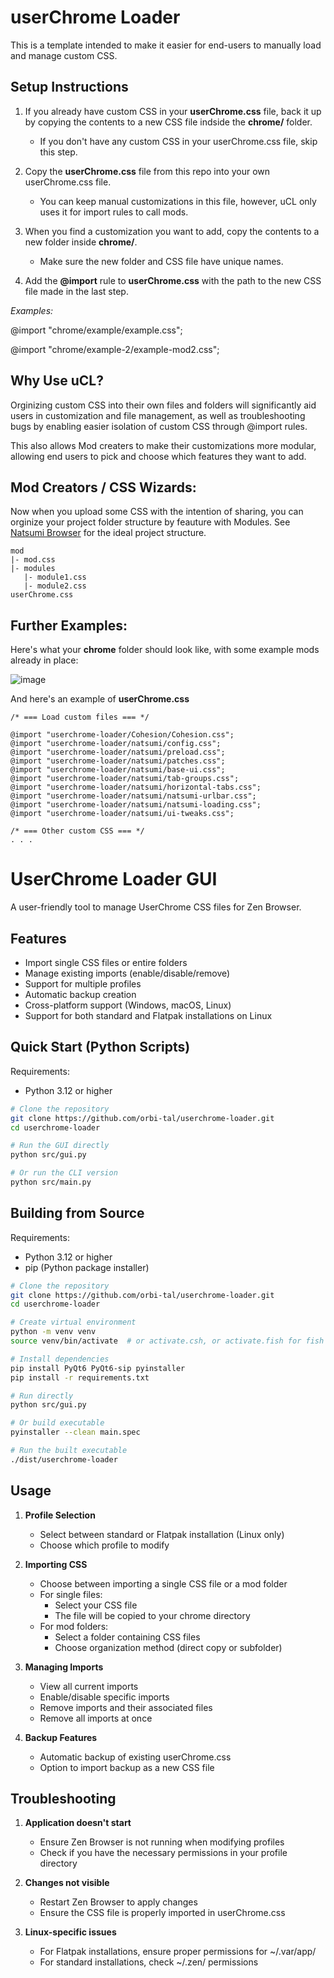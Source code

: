 # userChrome Loader
This is a template intended to make it easier for end-users to manually load and manage custom CSS.

## Setup Instructions

1. If you already have custom CSS in your **userChrome.css** file, back it up by copying the contents to a new CSS file indside the **chrome/** folder.

   - If you don't have any custom CSS in your userChrome.css file, skip this step.

2. Copy the **userChrome.css** file from this repo into your own userChrome.css file.

   - You can keep manual customizations in this file, however, uCL only uses it for import rules to call mods.

3. When you find a customization you want to add, copy the contents to a new folder inside **chrome/**.

   - Make sure the new folder and CSS file have unique names.

4. Add the **@import** rule to **userChrome.css** with the path to the new CSS file made in the last step.

*Examples:*

@import "chrome/example/example.css";

@import "chrome/example-2/example-mod2.css";

## Why Use uCL?

Orginizing custom CSS into their own files and folders will significantly aid users in customization and file management, as well as troubleshooting bugs by enabling easier isolation of custom CSS through @import rules.

This also allows Mod creaters to make their customizations more modular, allowing end users to pick and choose which features they want to add.

## Mod Creators / CSS Wizards:
Now when you upload some CSS with the intention of sharing, you can orginize your project folder structure by feauture with Modules. See [Natsumi Browser](https://github.com/greeeen-dev/natsumi-browser/tree/main) for the ideal project structure.

```
mod
|- mod.css
|- modules
   |- module1.css
   |- module2.css
userChrome.css
```

## Further Examples:

Here's what your **chrome** folder should look like, with some example mods already in place:

![image](https://github.com/user-attachments/assets/3306ce43-fafe-406c-9a7f-dba00bac2fe0)

And here's an example of **userChrome.css**

```
/* === Load custom files === */

@import "userchrome-loader/Cohesion/Cohesion.css";
@import "userchrome-loader/natsumi/config.css";
@import "userchrome-loader/natsumi/preload.css";
@import "userchrome-loader/natsumi/patches.css";
@import "userchrome-loader/natsumi/base-ui.css";
@import "userchrome-loader/natsumi/tab-groups.css";
@import "userchrome-loader/natsumi/horizontal-tabs.css";
@import "userchrome-loader/natsumi/natsumi-urlbar.css";
@import "userchrome-loader/natsumi/natsumi-loading.css";
@import "userchrome-loader/natsumi/ui-tweaks.css";

/* === Other custom CSS === */
. . .
```

# UserChrome Loader GUI

A user-friendly tool to manage UserChrome CSS files for Zen Browser.

## Features

- Import single CSS files or entire folders
- Manage existing imports (enable/disable/remove)
- Support for multiple profiles
- Automatic backup creation
- Cross-platform support (Windows, macOS, Linux)
- Support for both standard and Flatpak installations on Linux

## Quick Start (Python Scripts)

Requirements:
- Python 3.12 or higher

```bash
# Clone the repository
git clone https://github.com/orbi-tal/userchrome-loader.git
cd userchrome-loader

# Run the GUI directly
python src/gui.py

# Or run the CLI version
python src/main.py
```

## Building from Source

Requirements:
- Python 3.12 or higher
- pip (Python package installer)

```bash
# Clone the repository
git clone https://github.com/orbi-tal/userchrome-loader.git
cd userchrome-loader

# Create virtual environment
python -m venv venv
source venv/bin/activate  # or activate.csh, or activate.fish for fish shell

# Install dependencies
pip install PyQt6 PyQt6-sip pyinstaller
pip install -r requirements.txt

# Run directly
python src/gui.py

# Or build executable
pyinstaller --clean main.spec

# Run the built executable
./dist/userchrome-loader
```

## Usage

1. **Profile Selection**
   - Select between standard or Flatpak installation (Linux only)
   - Choose which profile to modify

2. **Importing CSS**
   - Choose between importing a single CSS file or a mod folder
   - For single files:
     - Select your CSS file
     - The file will be copied to your chrome directory
   - For mod folders:
     - Select a folder containing CSS files
     - Choose organization method (direct copy or subfolder)

3. **Managing Imports**
   - View all current imports
   - Enable/disable specific imports
   - Remove imports and their associated files
   - Remove all imports at once

4. **Backup Features**
   - Automatic backup of existing userChrome.css
   - Option to import backup as a new CSS file

## Troubleshooting

1. **Application doesn't start**
   - Ensure Zen Browser is not running when modifying profiles
   - Check if you have the necessary permissions in your profile directory

2. **Changes not visible**
   - Restart Zen Browser to apply changes
   - Ensure the CSS file is properly imported in userChrome.css

3. **Linux-specific issues**
   - For Flatpak installations, ensure proper permissions for ~/.var/app/
   - For standard installations, check ~/.zen/ permissions
